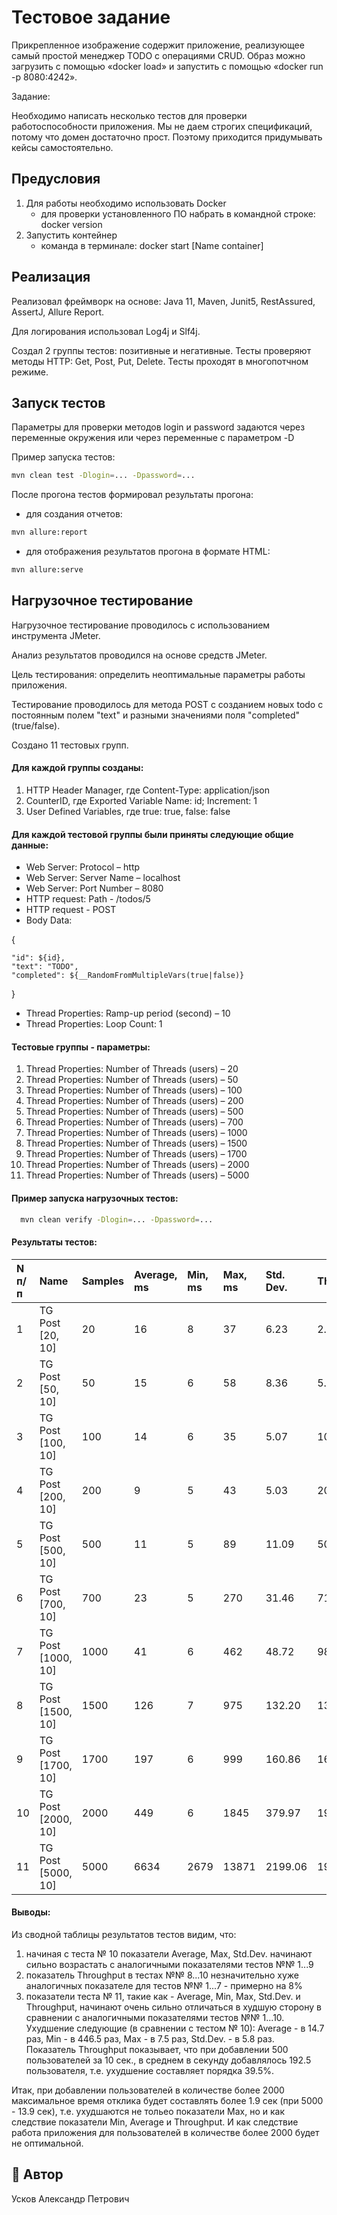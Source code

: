 
# Тестовое задание

Прикрепленное изображение содержит приложение, реализующее самый простой менеджер TODO с операциями CRUD. Образ можно загрузить с помощью «docker load» и запустить с помощью «docker run -p 8080:4242».

Задание:

Необходимо написать несколько тестов для проверки работоспособности приложения. Мы не даем строгих спецификаций, потому что домен достаточно прост. Поэтому приходится придумывать кейсы самостоятельно.




## Предусловия

1. Для работы необходимо использовать Docker
   - для проверки установленного ПО набрать в командной строке: docker version
2. Запустить контейнер
   - команда в терминале: docker start [Name container]


## Реализация

Реализовал фреймворк на основе: 
Java 11, Maven, Junit5, RestAssured, AssertJ, Allure Report.

Для логирования использовал Log4j и Slf4j.

Создал 2 группы тестов: позитивные и негативные. Тесты проверяют методы HTTP: Get, Post, Put, Delete. Тесты проходят в многопотчном режиме.


## Запуск тестов

Параметры для проверки методов login и password задаются через переменные окружения или через переменные с параметром -D

Пример запуска тестов:

```bash
mvn clean test -Dlogin=... -Dpassword=...
```

После прогона тестов формировал результаты прогона:
 - для создания отчетов:
 ```bash
 mvn allure:report
 ```

 - для отображения результатов прогона в формате HTML:
 ```bash
 mvn allure:serve
 ```
## Нагрузочное тестирование

  Нагрузочное тестирование проводилось с использованием инструмента JMeter.

  Анализ результатов проводился на основе средств JMeter.

  Цель тестирования: определить неоптимальные параметры работы приложения.

  Тестирование проводилось для метода POST с созданием новых todo с постоянным полем "text" и разными значениями поля "completed" (true/false).

  Создано 11 тестовых групп.
#### Для каждой группы созданы:
  1.	HTTP Header Manager, где Content-Type: application/json
  2.	CounterID, где Exported Variable Name: id; Increment: 1
  3.	User Defined Variables, где true: true, false: false
#### Для каждой тестовой группы были приняты следующие общие данные:
  - Web Server: Protocol – http
  - Web Server: Server Name – localhost
  - Web Server: Port Number – 8080
  - HTTP request: Path - /todos/5
  - HTTP request - POST
  - Body Data: 

  {
  
    "id": ${id},
    "text": "TODO",
    "completed": ${__RandomFromMultipleVars(true|false)}
  }
  -	Thread Properties: Ramp-up period (second) – 10
  -	Thread Properties: Loop Count: 1

#### Тестовые группы - параметры:
  1.	Thread Properties: Number of Threads (users) – 20
  2.	Thread Properties: Number of Threads (users) – 50
  3.	Thread Properties: Number of Threads (users) – 100
  4.	Thread Properties: Number of Threads (users) – 200
  5.	Thread Properties: Number of Threads (users) – 500
  6.	Thread Properties: Number of Threads (users) – 700
  7.	Thread Properties: Number of Threads (users) – 1000
  8.	Thread Properties: Number of Threads (users) – 1500
  9.	Thread Properties: Number of Threads (users) – 1700
  10.	Thread Properties: Number of Threads (users) – 2000
  11.	Thread Properties: Number of Threads (users) – 5000


#### Пример запуска нагрузочных тестов:

```bash
  mvn clean verify -Dlogin=... -Dpassword=...
```

#### Результаты тестов:

| N п/п | Name     | Samples | Average, ms | Min, ms | Max, ms | Std. Dev. | Throughput |
| :---- | :------- | :------ | :---------- | :------ | :------ | :-------- | :--------- |
| 1 | TG Post [20, 10]     | 20 | 16 | 8 | 37 | 6.23 | 2.1/sec |
| 2 | TG Post [50, 10]     | 50 | 15 | 6 | 58 | 8.36 | 5.1/sec |
| 3 | TG Post [100, 10]     | 100 | 14 | 6 | 35 | 5.07 | 10.1/sec |
| 4 | TG Post [200, 10]     | 200 | 9 | 5 | 43 | 5.03 | 20.0/sec |
| 5 | TG Post [500, 10]     | 500 | 11 | 5 | 89 | 11.09 | 50.0/sec |
| 6 | TG Post [700, 10]     | 700 | 23 | 5 | 270 | 31.46 | 71.0/sec |
| 7 | TG Post [1000, 10]     | 1000 | 41 | 6 | 462 | 48.72 | 98.9/sec |
| 8 | TG Post [1500, 10]     | 1500 | 126 | 7 | 975 | 132.20 | 139.0/sec |
| 9 | TG Post [1700, 10]     | 1700 | 197 | 6 | 999 | 160.86 | 161.0/sec |
| 10 | TG Post [2000, 10]     | 2000 | 449 | 6 | 1845 | 379.97 | 192.4/sec |
| 11 | TG Post [5000, 10]     | 5000 | 6634 | 2679 | 13871 | 2199.06 | 197.5/sec |

#### Выводы:

Из сводной таблицы результатов тестов видим, что:

1. начиная с теста № 10 показатели Average, Max, Std.Dev. начинают сильно возрастать с аналогичными показателями тестов №№ 1...9
2. показатель Throughput в тестах №№ 8...10 незначительно хуже аналогичных показателе для тестов №№ 1...7 - примерно на 8%
3. показатели теста № 11, такие как - Average, Min, Max, Std.Dev. и Throughput, начинают очень сильно отличаться в худшую сторону в сравнении с аналогичными показателями тестов №№ 1...10. Ухудшение следующие (в сравнении с тестом № 10): Average - в 14.7 раз, Min - в 446.5 раз, Max - в 7.5 раз, Std.Dev. - в 5.8 раз.
Показатель Throughput показывает, что при добавлении 500 пользователей за 10 сек., в среднем в секунду добавлялось 192.5 пользователя, т.е. ухудшение составляет порядка 39.5%.

Итак, при добавлении пользователей в количестве более 2000 максимальное время отклика будет составлять более 1.9 сек (при 5000 - 13.9 сек), т.е. ухудшаются не тольео показатели Max, но и как следствие показатели Min, Average и Throughput. И как следствие работа приложения для пользователей в количестве более 2000 будет не оптимальной.
## 🚀 Автор
Усков Александр Петрович

